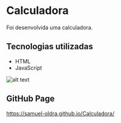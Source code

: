 # Calculadora

Foi desenvolvida uma calculadora.

## Tecnologias utilizadas
- HTML
- JavaScript

![alt text](https://raw.githubusercontent.com/samuel-oldra/Calculadora/main/README_IMGS/calculadora.png)

## GitHub Page

https://samuel-oldra.github.io/Calculadora/
